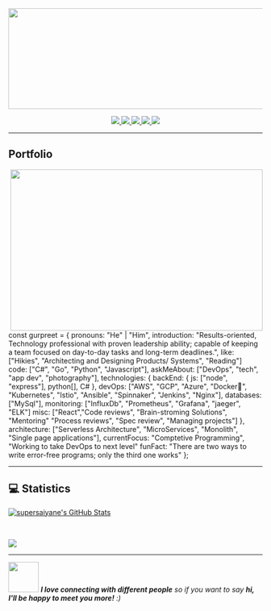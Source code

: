<img src="https://github.com/supersaiyane/supersaiyane/blob/main/Resources/name-removebg-preview.png" width="995" height="200"/>

<p align="center">
  <a href= "https://github.com/supersaiyane/">
    <img src="https://img.icons8.com/material-outlined/30/689d6a/source-code.png"/>
  </a>
  <a href= "https://instagram.com/lyfzcool89/">
    <img src="https://img.icons8.com/wired/32/000000/instagram-new.png"/>
  </a>
  <a href= "https://supersaiyane.github.io/gurpreetsingh/">
    <img src="https://img.icons8.com/material-outlined/30/689d6a/geography.png"/>
  </a>
  <a href= "https://www.bryanjenks.dev">
    <img src="https://img.icons8.com/windows/32/000000/dev.png"/>
  </a>
  <a href= "https://www.bryanjenks.dev">
    <img src="https://img.icons8.com/material-outlined/30/689d6a/instagram.png"/>
  </a>
</p>  

---

## Portfolio

<img align="right" src="Resources/gifs/code.gif" width="500" height="320" />

const gurpreet = {
    pronouns: "He" | "Him",
	  introduction: "Results-oriented, Technology professional with proven leadership ability; capable of keeping a team focused on day-to-day tasks and long-term deadlines.",
	  like: ["Hikies", "Architecting and Designing Products/ Systems", "Reading"]
    code: ["C#", "Go", "Python", "Javascript"],
    askMeAbout: ["DevOps", "tech", "app dev", "photography"],
    technologies: {
        backEnd: {
            js: ["node", "express"],
            python[],
			      C#
        },
        devOps: ["AWS", "GCP", "Azure", "Docker🐳", "Kubernetes", "Istio", "Ansible", "Spinnaker", "Jenkins", "Nginx"],
        databases: ["MySql"],
		    monitoring: ["InfluxDb", "Prometheus", "Grafana", "jaeger", "ELK"]
        misc: ["React","Code reviews", "Brain-stroming Solutions", "Mentoring" "Process reviews", "Spec review", "Managing projects"]
    },
    architecture: ["Serverless Architecture", "MicroServices", "Monolith", "Single page applications"],
    currentFocus: "Comptetive Programming", "Working to take DevOps to next level"
    funFact: "There are two ways to write error-free programs; only the third one works"
};



---
## 💻 Statistics


<a href="https://github.com/supersaiyane/supersaiyane">
  <img align="center" src="https://bad-apple-github-readme.vercel.app/api?username=supersaiyane&show_icons=true&line_height=27&count_private=true" alt="supersaiyane's GitHub Stats" />
</a>

<p>&nbsp;</p>

<a href="https://github.com/supersaiyane/supersaiyane">
  <img align="center" src="https://github-profile-trophy.vercel.app/?username=supersaiyane&column=7" />
</a>

---
<img src="https://media.giphy.com/media/LnQjpWaON8nhr21vNW/giphy.gif" width="60"> <em><b>I love connecting with different people</b> so if you want to say <b>hi, I'll be happy to meet you more!</b> :)</em>


